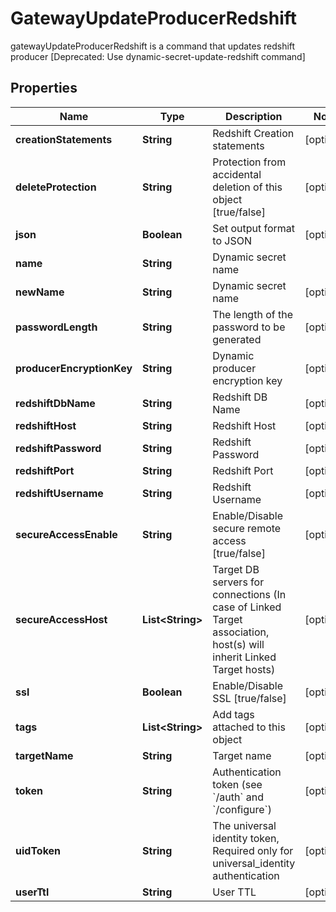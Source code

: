 

# GatewayUpdateProducerRedshift

gatewayUpdateProducerRedshift is a command that updates redshift producer [Deprecated: Use dynamic-secret-update-redshift command]

## Properties

| Name | Type | Description | Notes |
|------------ | ------------- | ------------- | -------------|
|**creationStatements** | **String** | Redshift Creation statements |  [optional] |
|**deleteProtection** | **String** | Protection from accidental deletion of this object [true/false] |  [optional] |
|**json** | **Boolean** | Set output format to JSON |  [optional] |
|**name** | **String** | Dynamic secret name |  |
|**newName** | **String** | Dynamic secret name |  [optional] |
|**passwordLength** | **String** | The length of the password to be generated |  [optional] |
|**producerEncryptionKey** | **String** | Dynamic producer encryption key |  [optional] |
|**redshiftDbName** | **String** | Redshift DB Name |  [optional] |
|**redshiftHost** | **String** | Redshift Host |  [optional] |
|**redshiftPassword** | **String** | Redshift Password |  [optional] |
|**redshiftPort** | **String** | Redshift Port |  [optional] |
|**redshiftUsername** | **String** | Redshift Username |  [optional] |
|**secureAccessEnable** | **String** | Enable/Disable secure remote access [true/false] |  [optional] |
|**secureAccessHost** | **List&lt;String&gt;** | Target DB servers for connections (In case of Linked Target association, host(s) will inherit Linked Target hosts) |  [optional] |
|**ssl** | **Boolean** | Enable/Disable SSL [true/false] |  [optional] |
|**tags** | **List&lt;String&gt;** | Add tags attached to this object |  [optional] |
|**targetName** | **String** | Target name |  [optional] |
|**token** | **String** | Authentication token (see &#x60;/auth&#x60; and &#x60;/configure&#x60;) |  [optional] |
|**uidToken** | **String** | The universal identity token, Required only for universal_identity authentication |  [optional] |
|**userTtl** | **String** | User TTL |  [optional] |



